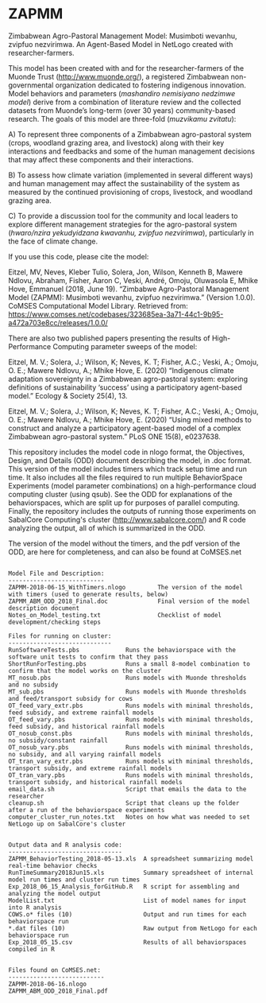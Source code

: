 # ZAPMM
Zimbabwean Agro-Pastoral Management Model: Musimboti wevanhu, zvipfuo nezvirimwa. An Agent-Based Model in NetLogo created with researcher-farmers.

This model has been created with and for the researcher-farmers of the Muonde Trust (http://www.muonde.org/), a registered Zimbabwean non-governmental organization dedicated to fostering indigenous innovation. Model behaviors and parameters (*mashandiro nemisiyano nedzimwe model*) derive from a combination of literature review and the collected datasets from Muonde’s long-term (over 30 years) community-based research. The goals of this model are three-fold (*muzvikamu zvitatu*):

A) To represent three components of a Zimbabwean agro-pastoral system (crops, woodland grazing area, and livestock) along with their key interactions and feedbacks and some of the human management decisions that may affect these components and their interactions.

B) To assess how climate variation (implemented in several different ways) and human management may affect the sustainability of the system as measured by the continued provisioning of crops, livestock, and woodland grazing area.

C) To provide a discussion tool for the community and local leaders to explore different management strategies for the agro-pastoral system (*hwaro/nzira yekudyidzana kwavanhu, zvipfuo nezvirimwa*), particularly in the face of climate change.

If you use this code, please cite the model:

Eitzel, MV, Neves, Kleber Tulio, Solera, Jon, Wilson, Kenneth B, Mawere Ndlovu, Abraham, Fisher, Aaron C, Veski, André, Omoju, Oluwasola E, Mhike Hove, Emmanuel (2018, June 19). “Zimbabwe Agro-Pastoral Management Model (ZAPMM): Musimboti wevanhu, zvipfuo nezvirimwa.” (Version 1.0.0). CoMSES Computational Model Library. Retrieved from: https://www.comses.net/codebases/323685ea-3a71-44c1-9b95-a472a703e8cc/releases/1.0.0/

There are also two published papers presenting the results of High-Performance Computing parameter sweeps of the model:

Eitzel, M. V.; Solera, J.; Wilson, K; Neves, K. T; Fisher, A.C.; Veski, A.; Omoju, O. E.; Mawere Ndlovu, A.; Mhike Hove, E. (2020) “Indigenous climate adaptation sovereignty in a Zimbabwean agro-pastoral system: exploring definitions of sustainability ‘success’ using a participatory agent-based model.” Ecology & Society 25(4), 13.

Eitzel, M. V.; Solera, J.; Wilson, K; Neves, K. T; Fisher, A.C.; Veski, A.; Omoju, O. E.; Mawere Ndlovu, A.; Mhike Hove, E. (2020) “Using mixed methods to construct and analyze a participatory agent-based model of a complex Zimbabwean agro-pastoral system.” PLoS ONE 15(8), e0237638.

This repository includes the model code in nlogo format, the Objectives, Design, and Details (ODD) document describing the model, in .doc format.  This version of the model includes timers which track setup time and run time.  It also includes all the files required to run multiple BehaviorSpace Experiments (model parameter combinations) on a high-performance cloud computing cluster (using qsub).  See the ODD for explanations of the behaviorspaces, which are split up for purposes of parallel computing. Finally, the repository includes the outputs of running those experiments on SabalCore Computing's cluster (http://www.sabalcore.com/) and R code analyzing the output, all of which is summarized in the ODD.

The version of the model without the timers, and the pdf version of the ODD, are here for completeness, and can also be found at CoMSES.net 

~~~~~~~~~~~~~~~~~~~~~

Model File and Description:
---------------------------
ZAPMM-2018-06-15_WithTimers.nlogo         The version of the model with timers (used to generate results, below)
ZAPMM_ABM_ODD_2018_Final.doc              Final version of the model description document
Notes_on_Model_testing.txt                Checklist of model development/checking steps

Files for running on cluster:
-----------------------------
RunSoftwareTests.pbs             Runs the behaviorspace with the software unit tests to confirm that they pass
ShortRunForTesting.pbs           Runs a small 8-model combination to confirm that the model works on the cluster
MT_nosub.pbs                     Runs models with Muonde thresholds and no subsidy
MT_sub.pbs                       Runs models with Muonde thresholds and feed/transport subsidy for cows
OT_feed_vary_extr.pbs            Runs models with minimal thresholds, feed subsidy, and extreme rainfall models
OT_feed_vary.pbs                 Runs models with minimal thresholds, feed subsidy, and historical rainfall models
OT_nosub_const.pbs               Runs models with minimal thresholds, no subsidy/constant rainfall
OT_nosub_vary.pbs                Runs models with minimal thresholds, no subsidy, and all varying rainfall models
OT_tran_vary_extr.pbs            Runs models with minimal thresholds, transport subsidy, and extreme rainfall models
OT_tran_vary.pbs                 Runs models with minimal thresholds, transport subsidy, and historical rainfall models
email_data.sh                    Script that emails the data to the researcher
cleanup.sh                       Script that cleans up the folder after a run of the behaviorspace experiments
computer_cluster_run_notes.txt   Notes on how what was needed to set NetLogo up on SabalCore's cluster


Output data and R analysis code:
--------------------------------
ZAPMM_BehaviorTesting_2018-05-13.xls  A spreadsheet summarizing model real-time behavior checks
RunTimeSummary2018Jun15.xls           Summary spreadsheet of internal model run times and cluster run times
Exp_2018_06_15_Analysis_forGitHub.R   R script for assembling and analyzing the model output
ModelList.txt                         List of model names for input into R analysis
COWS.o* files (10)                    Output and run times for each behaviorspace run
*.dat files (10)                      Raw output from NetLogo for each behaviorspace run
Exp_2018_05_15.csv                    Results of all behaviorspaces compiled in R


Files found on CoMSES.net:
---------------------------
ZAPMM-2018-06-16.nlogo
ZAPMM_ABM_ODD_2018_Final.pdf
